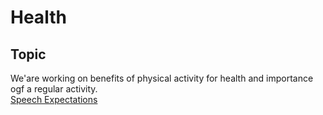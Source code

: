 # Health
## Topic
 We'are working on benefits of physical activity for health and importance ogf a regular activity.  
 [Speech Expectations](./ressources/Speech-assesment.pdf)
 
